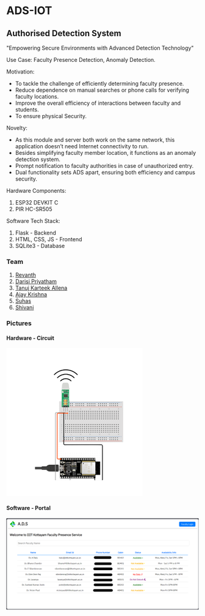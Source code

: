 # ADS-IOT
## Authorised Detection System
"Empowering Secure Environments with Advanced Detection Technology"

Use Case: Faculty Presence Detection, Anomaly Detection.

Motivation:
- To tackle the challenge of efficiently determining faculty presence.
- Reduce dependence on manual searches or phone calls for verifying faculty locations.
- Improve the overall efficiency of interactions between faculty and students.
- To ensure physical Security.

Novelty:
- As this module and server both work on the same network, this application doesn’t need Internet connectivity to r﻿un.
- Besides simplifying faculty member location, it functions as an anomaly detection system.
- Prompt notification to faculty authorities in case of unauthorized entry.
- Dual functionality sets ADS apart, ensuring both efficiency and campus security.

Hardware Components: 
1. ESP32 DEVKIT C
2. PIR HC-SR505

Software Tech Stack:
1. Flask - Backend
2. HTML, CSS, JS - Frontend
3. SQLite3 - Database

### Team
1. [Revanth](https://github.com/K-Revanth)
2. [Darisi Priyatham](https://github.com/DPRIYATHAM) 
3. [Tanuj Karteek Allena](https://github.com/tanujkarteek)  
4. [Ajay Krishna](https://github.com/ARTEMIS-AK)
5. [Suhas](https://github.com/Suhash270104)
6. [Shivani](https://github.com/Shivani505001)

### Pictures

#### Hardware - Circuit

![Circuit](circuit.png)

#### Software - Portal

![Portal](portal.png)
